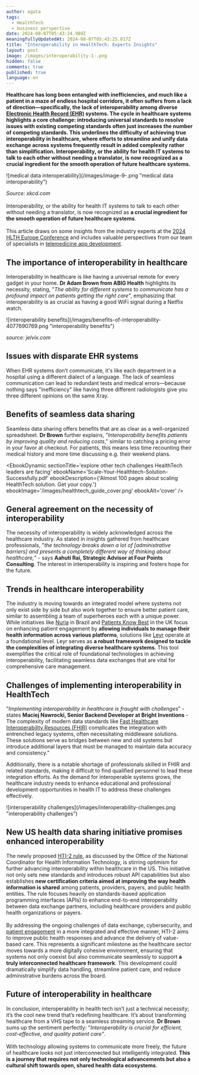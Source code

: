 ```yaml
---
author: agata
tags:
  - HealthTech
  - business perspective
date: 2024-08-07T05:43:24.989Z
meaningfullyUpdatedAt: 2024-08-07T05:43:25.017Z
title: "Interoperability in HealthTech: Experts Insights"
layout: post
image: /images/interoperability-1-.png
hidden: false
comments: true
published: true
language: en
---
```

**Healthcare has long been entangled with inefficiencies, and much like a patient in a maze of endless hospital corridors, it often suffers from a lack of direction—specifically, the lack of interoperability among diverse [Electronic Health Record (EHR)](https://www.ama-assn.org/topics/electronic-health-records-ehr) systems. The cycle in healthcare systems highlights a core challenge: introducing universal standards to resolve issues with existing competing standards often just increases the number of competing standards. This underlines the difficulty of achieving true interoperability in healthcare, where efforts to streamline and unify data exchange across systems frequently result in added complexity rather than simplification. Interoperability, or the ability for health IT systems to talk to each other without needing a translator, is now recognized as a crucial ingredient for the smooth operation of future healthcare systems.**

<div className="image">![medical data interoperability](/images/image-9-.png "medical data interoperability")</div>

*Source: xkcd.com*\
\
Interoperability, or the ability for health IT systems to talk to each other without needing a translator, is now recognized as **a crucial ingredient for the smooth operation of future healthcare systems**.\
\
This article draws on some insights from the industry experts at the [2024 HLTH Europe Conference](https://europe.hlth.com/) and includes valuable perspectives from our team of specialists in [telemedicine app development](/our-areas/healthcare-software-development/).

## The importance of interoperability in healthcare

Interoperability in healthcare is like having a universal remote for every gadget in your home. **Dr Adam Brown from ABIG Health** highlights its necessity, stating, "*The ability for different systems to communicate has a profound impact on patients getting the right care*", emphasizing that interoperability is as crucial as having a good WiFi signal during a Netflix watch. 

<div className="image">![interoperability benefits](/images/benefits-of-interoperability-4077690769.png "interoperability benefits")</div>

*source: jelvix.com*

## Issues with disparate EHR systems

When EHR systems don’t communicate, it's like each department in a hospital using a different dialect of a language. The lack of seamless communication can lead to redundant tests and medical errors—because nothing says "inefficiency" like having three different radiologists give you three different opinions on the same Xray.

## Benefits of seamless data sharing

Seamless data sharing offers benefits that are as clear as a well-organized spreadsheet. **Dr Brown** further explains, "*Interoperability benefits patients by improving quality and reducing costs*," similar to catching a pricing error in your favor at checkout​. For patients, this means less time recounting their medical history and more time discussing e.g. their weekend plans.

<EbookDynamic sectionTitle='explore other tech challenges HealthTech leaders are facing' ebookName='Scale-Your-Healthtech-Solution-Successfully.pdf' ebookDescription={'Almost 100 pages about scaling HealthTech solution. Get your copy.'} ebookImage='/images/healthtech_guide_cover.png' ebookAlt='cover' />

## **General agreement on the necessity of interoperability**

The necessity of interoperability is widely acknowledged across the healthcare industry. As stated in insights gathered from healthcare professionals, "*the technology breaks down a lot of \[administrative barriers] and presents a completely different way of thinking about healthcare,*" - says **Aahuti Rai, Strategic Advisor at Four Points Consulting**. The interest in interoperability is inspiring and fosters hope for the future.

## Trends in healthcare interoperability

The industry is moving towards an integrated model where systems not only exist side by side but also work together to ensure better patient care, similar to assembling a team of superheroes each with a unique power. While initiatives like [Nuria](https://nuria.com.br/) in Brazil and [Patients Know Best](https://patientsknowbest.com/) in the UK focus on enhancing patient engagement by **allowing individuals to manage their health information across various platforms**, solutions like [Leyr](https://leyr.io/) operate at a foundational level. Leyr serves as **a robust framework designed to tackle the complexities of integrating diverse healthcare systems**. This tool exemplifies the critical role of foundational technologies in achieving interoperability, facilitating seamless data exchanges that are vital for comprehensive care management.

## Challenges of implementing interoperability in HealthTech

“*Implementing interoperability in healthcare is fraught with challenges*” - states **Maciej Nawrocki, Senior Backend Developer at Bright Inventions** - The complexity of modern data standards like [Fast Healthcare Interoperability Resources (FHIR)](https://ecqi.healthit.gov/fhir) complicates the integration with entrenched legacy systems, often necessitating middleware solutions. These solutions serve as bridges between new and old systems but introduce additional layers that must be managed to maintain data accuracy and consistency.”

Additionally, there is a notable shortage of professionals skilled in FHIR and related standards, making it difficult to find qualified personnel to lead these integration efforts. As the demand for interoperable systems grows, the healthcare industry needs to enhance educational and professional development opportunities in health IT to address these challenges effectively.

<div className="image">![interoperability challenges](/images/interoperability-challenges.png "interoperability challenges")</div>

## New US health data sharing initiative promises enhanced interoperability

The newly proposed [HTI-2 rule](https://www.hhs.gov/about/news/2024/07/10/hhs-proposes-hti-2-rule-improve-patient-engagement-information-sharing-public-health-interoperability.html), as discussed by the Office of the National Coordinator for Health Information Technology, is stirring optimism for further advancing interoperability within healthcare in the US. This initiative not only sets new standards and introduces robust API capabilities but also establishes **new certification criteria aimed at improving the way health information is shared** among patients, providers, payers, and public health entities. The rule focuses heavily on standards-based application programming interfaces (APIs) to enhance end-to-end interoperability between data exchange partners, including healthcare providers and public health organizations or payers. \
\
By addressing the ongoing challenges of data exchange, cybersecurity, and [patient engagement](/blog/delivering-patient-engagement-platform/) in a more integrated and effective manner, HTI-2 aims to improve public health responses and advance the delivery of value-based care. This represents a significant milestone as the healthcare sector moves towards a more digitally cohesive environment, ensuring that systems not only coexist but also communicate seamlessly to support **a truly interconnected healthcare framework**. This development could dramatically simplify data handling, streamline patient care, and reduce administrative burdens across the board.

## Future of interoperability in healthcare

In conclusion, interoperability in health tech isn’t just a technical necessity; it’s the cool new trend that’s redefining healthcare. It’s about transforming healthcare from a VHS tape to a seamless streaming service. **Dr Brown** sums up the sentiment perfectly: "*Interoperability is crucial for efficient, cost-effective, and quality patient care"*​. \
\
With technology allowing systems to communicate more freely, the future of healthcare looks not just interconnected but intelligently integrated. **This is a journey that requires not only technological advancements but also a cultural shift towards open, shared health data ecosystems**.